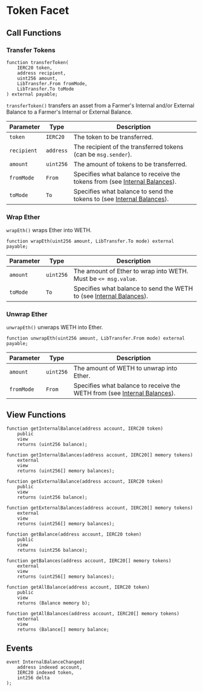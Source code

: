# Token Facet

## Call Functions

### Transfer Tokens

```solidity
function transferToken(
    IERC20 token,
    address recipient,
    uint256 amount,
    LibTransfer.From fromMode,
    LibTransfer.To toMode
) external payable;
```

`transferToken()` transfers an asset from a Farmer's Internal and/or External Balance to a Farmer's Internal or External Balance.

| Parameter   | Type      | Description                                                                                                       |
| ----------- | --------- | ----------------------------------------------------------------------------------------------------------------- |
| `token`     | `IERC20`  | The token to be transferred.                                                                                      |
| `recipient` | `address` | The recipient of the transferred tokens (can be `msg.sender`).                                                    |
| `amount`    | `uint256` | The amount of tokens to be transferred.                                                                           |
| `fromMode`  | `From`    | Specifies what balance to receive the tokens from (see [Internal Balances](../../overview/internal-balances.md)). |
| `toMode`    | `To`      | Specifies what balance to send the tokens to (see [Internal Balances](../../overview/internal-balances.md)).      |

### Wrap Ether

`wrapEth()` wraps Ether into WETH.

```solidity
function wrapEth(uint256 amount, LibTransfer.To mode) external payable;
```

| Parameter | Type      | Description                                                                                                |
| --------- | --------- | ---------------------------------------------------------------------------------------------------------- |
| `amount`  | `uint256` | The amount of Ether to wrap into WETH. Must be `<= msg.value`.                                             |
| `toMode`  | `To`      | Specifies what balance to send the WETH to (see [Internal Balances](../../overview/internal-balances.md)). |

### Unwrap Ether

`unwrapEth()` unwraps WETH into Ether.

```solidity
function unwrapEth(uint256 amount, LibTransfer.From mode) external payable;
```

| Parameter  | Type      | Description                                                                                                      |
| ---------- | --------- | ---------------------------------------------------------------------------------------------------------------- |
| `amount`   | `uint256` | The amount of WETH to unwrap into Ether.                                                                         |
| `fromMode` | `From`    | Specifies what balance to receive  the WETH from (see [Internal Balances](../../overview/internal-balances.md)). |

## View Functions

```solidity
function getInternalBalance(address account, IERC20 token)
    public
    view
    returns (uint256 balance);

function getInternalBalances(address account, IERC20[] memory tokens)
    external
    view
    returns (uint256[] memory balances);
        
function getExternalBalance(address account, IERC20 token)
    public
    view
    returns (uint256 balance);
        
function getExternalBalances(address account, IERC20[] memory tokens)
    external
    view
    returns (uint256[] memory balances);

function getBalance(address account, IERC20 token)
    public
    view
    returns (uint256 balance);
        
function getBalances(address account, IERC20[] memory tokens)
    external
    view
    returns (uint256[] memory balances);
        
function getAllBalance(address account, IERC20 token)
    public
    view
    returns (Balance memory b);
        
function getAllBalances(address account, IERC20[] memory tokens)
    external
    view
    returns (Balance[] memory balance;
```

## Events

```solidity
event InternalBalanceChanged(
    address indexed account,
    IERC20 indexed token,
    int256 delta
);
```
